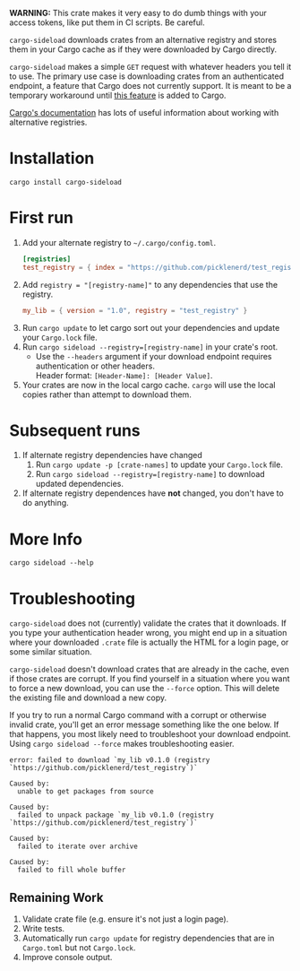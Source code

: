 **WARNING:** This crate makes it very easy to do dumb things with your access tokens, like put them in CI scripts.
Be careful.

`cargo-sideload` downloads crates from an alternative registry and stores them in your Cargo cache
as if they were downloaded by Cargo directly.

`cargo-sideload` makes a simple `GET` request with whatever headers you tell it to use. The primary use case is
downloading crates from an authenticated endpoint, a feature that Cargo does not currently support.
It is meant to be a temporary workaround until [this feature](https://github.com/rust-lang/rfcs/pull/2719) is added to Cargo.

[Cargo's documentation](https://doc.rust-lang.org/cargo/reference/registries.html#using-an-alternate-registry) has lots
of useful information about working with alternative registries. 

# Installation
`cargo install cargo-sideload`

# First run
1. Add your alternate registry to `~/.cargo/config.toml`.
   ```toml
   [registries]
   test_registry = { index = "https://github.com/picklenerd/test_registry" }
   ```
2. Add `registry = "[registry-name]"` to any dependencies that use the registry.
   ```toml
   my_lib = { version = "1.0", registry = "test_registry" }
   ```
3. Run `cargo update` to let cargo sort out your dependencies and update your `Cargo.lock` file.
4. Run `cargo sideload --registry=[registry-name]` in your crate's root.
   - Use the `--headers` argument if your download endpoint requires authentication or other headers.  
   Header format: `[Header-Name]: [Header Value]`.
5. Your crates are now in the local cargo cache. `cargo` will use the local copies
   rather than attempt to download them.

# Subsequent runs
1. If alternate registry dependencies have changed
   1. Run `cargo update -p [crate-names]` to update your `Cargo.lock` file.
   2. Run `cargo sideload --registry=[registry-name]` to download updated dependencies.
2. If alternate registry dependences have **not** changed, you don't have to do anything.

# More Info
`cargo sideload --help` 

# Troubleshooting

`cargo-sideload` does not (currently) validate the crates that it downloads. If you type your
authentication header wrong, you might end up in a situation where your downloaded `.crate` file
is actually the HTML for a login page, or some similar situation.

`cargo-sideload` doesn't download crates that are already in the cache, even if those crates are corrupt.
If you find yourself in a situation where you want to force a new download, you can use the `--force` option.
This will delete the existing file and download a new copy.

If you try to run a normal Cargo command with a corrupt or otherwise invalid crate, 
you'll get an error message something like the one below. If that happens, you most likely need to troubleshoot
your download endpoint. Using `cargo sideload --force` makes troubleshooting easier.

```
error: failed to download `my_lib v0.1.0 (registry `https://github.com/picklenerd/test_registry`)`

Caused by:
  unable to get packages from source

Caused by:
  failed to unpack package `my_lib v0.1.0 (registry `https://github.com/picklenerd/test_registry`)`

Caused by:
  failed to iterate over archive

Caused by:
  failed to fill whole buffer
```

## Remaining Work 
1. Validate crate file (e.g. ensure it's not just a login page).
2. Write tests.
3. Automatically run `cargo update` for registry dependencies that are in `Cargo.toml` but not `Cargo.lock`.
4. Improve console output.
